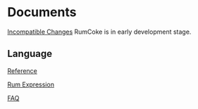 Documents
=========

[Incompatible Changes](UPGRADE.md) RumCoke is in early development stage.

Language
--------

[Reference](reference.md)

[Rum Expression](rum_expr.md)

[FAQ](faq.md)
